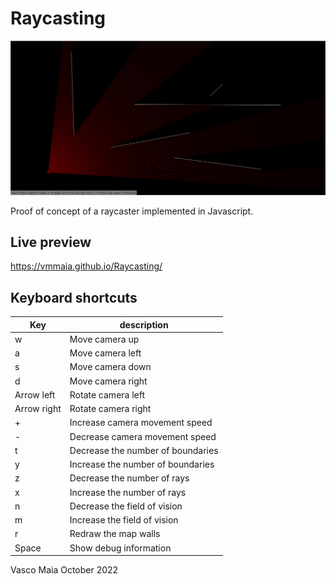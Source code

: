 # Raycasting

![screen](screen.png)

Proof of concept of a raycaster implemented in Javascript.

## Live preview
https://vmmaia.github.io/Raycasting/

## Keyboard shortcuts
| Key | description |
| --- | ----------- |
| w | Move camera up |
| a | Move camera left |
| s | Move camera down |
| d | Move camera right |
| Arrow left | Rotate camera left |
| Arrow right | Rotate camera right |
| + | Increase camera movement speed |
| - | Decrease camera movement speed |
| t | Decrease the number of boundaries |
| y | Increase the number of boundaries |
| z | Decrease the number of rays |
| x | Increase the number of rays |
| n | Decrease the field of vision |
| m | Increase the field of vision |
| r | Redraw the map walls |
| Space | Show debug information |

Vasco Maia 
October 2022
